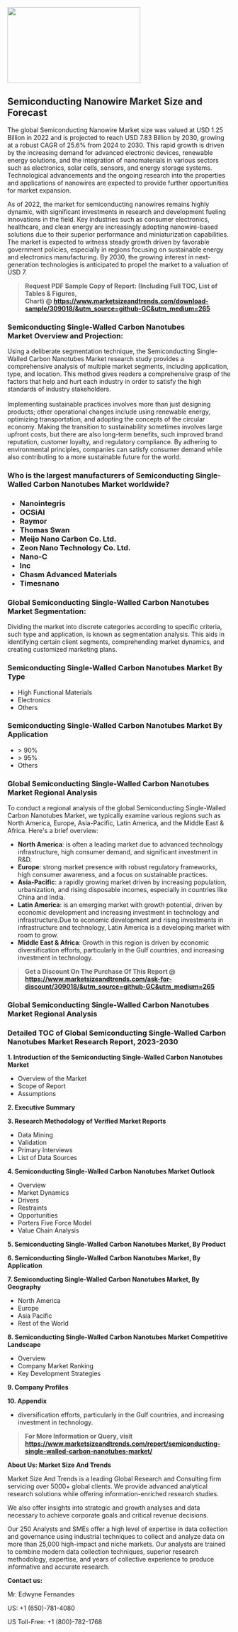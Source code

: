 <p><img class="alignnone size-medium wp-image-20088" src="https://ffe5etoiles.com/wp-content/uploads/2024/12/MST1-300x171.png" alt="" width="300" height="171" /></p><h2>Semiconducting Nanowire Market Size and Forecast</h2><p>The global Semiconducting Nanowire Market size was valued at USD 1.25 Billion in 2022 and is projected to reach USD 7.83 Billion by 2030, growing at a robust CAGR of 25.6% from 2024 to 2030. This rapid growth is driven by the increasing demand for advanced electronic devices, renewable energy solutions, and the integration of nanomaterials in various sectors such as electronics, solar cells, sensors, and energy storage systems. Technological advancements and the ongoing research into the properties and applications of nanowires are expected to provide further opportunities for market expansion.</p><p>As of 2022, the market for semiconducting nanowires remains highly dynamic, with significant investments in research and development fueling innovations in the field. Key industries such as consumer electronics, healthcare, and clean energy are increasingly adopting nanowire-based solutions due to their superior performance and miniaturization capabilities. The market is expected to witness steady growth driven by favorable government policies, especially in regions focusing on sustainable energy and electronics manufacturing. By 2030, the growing interest in next-generation technologies is anticipated to propel the market to a valuation of USD 7.</p><blockquote id="" class=""><strong>Request PDF Sample Copy of Report: (Including Full TOC, List of Tables &amp; Figures, Chart)&nbsp;@&nbsp;<strong><a href="https://www.marketsizeandtrends.com/download-sample/309018/&utm_source=github-GC&utm_medium=265" target="_blank">https://www.marketsizeandtrends.com/download-sample/309018/&utm_source=github-GC&utm_medium=265</a></strong></strong></blockquote><h3 id="" class="">Semiconducting Single-Walled Carbon Nanotubes Market&nbsp;Overview and Projection:</h3><p id="" class="">Using a deliberate segmentation technique, the Semiconducting Single-Walled Carbon Nanotubes Market research study provides a comprehensive analysis of multiple market segments, including application, type, and location. This method gives readers a comprehensive grasp of the factors that help and hurt each industry in order to satisfy the high standards of industry stakeholders. <br /> <br />Implementing sustainable practices involves more than just designing products; other operational changes include using renewable energy, optimizing transportation, and adopting the concepts of the circular economy. Making the transition to sustainability sometimes involves large upfront costs, but there are also long-term benefits, such improved brand reputation, customer loyalty, and regulatory compliance. By adhering to environmental principles, companies can satisfy consumer demand while also contributing to a more sustainable future for the world.</p><h3 id="" class="">Who is the largest manufacturers of&nbsp;Semiconducting Single-Walled Carbon Nanotubes Market worldwide?</h3><h3 class=""><p><ul><li>Nanointegris </li><li> OCSiAl </li><li> Raymor </li><li> Thomas Swan </li><li> Meijo Nano Carbon Co. Ltd. </li><li> Zeon Nano Technology Co. Ltd. </li><li> Nano-C </li><li> Inc </li><li> Chasm Advanced Materials </li><li> Timesnano</li></ul></p></h3><h3 id="" class="">Global&nbsp;Semiconducting Single-Walled Carbon Nanotubes Market Segmentation:</h3><p id="" class="">Dividing the market into discrete categories according to specific criteria, such type and application, is known as segmentation analysis. This aids in identifying certain client segments, comprehending market dynamics, and creating customized marketing plans.</p><h3 id="" class="">Semiconducting Single-Walled Carbon Nanotubes Market&nbsp;By Type</h3><p><p><ul><li>High Functional Materials</li><li> Electronics</li><li> Others</p></li></ul></p></p><h3 id="" class="">Semiconducting Single-Walled Carbon Nanotubes Market&nbsp;By Application</h3><p class=""><p><ul><li>> 90%</li><li> > 95%</li><li> Others</li></ul></p></p><h3 id="" class="">Global Semiconducting Single-Walled Carbon Nanotubes Market Regional Analysis</h3><p id="" class="">To conduct a regional analysis of the global Semiconducting Single-Walled Carbon Nanotubes Market, we typically examine various regions such as North America, Europe, Asia-Pacific, Latin America, and the Middle East &amp; Africa. Here's a brief overview:</p><ul><li><strong>North America</strong>: is often a leading market due to advanced technology infrastructure, high consumer demand, and significant investment in R&amp;D.</li><li><strong>Europe</strong>: strong market presence with robust regulatory frameworks, high consumer awareness, and a focus on sustainable practices.</li><li><strong>Asia-Pacific</strong>: a rapidly growing market driven by increasing population, urbanization, and rising disposable incomes, especially in countries like China and India.</li><li><strong>Latin America</strong>: is an emerging market with growth potential, driven by economic development and increasing investment in technology and infrastructure.Due to economic development and rising investments in infrastructure and technology, Latin America is a developing market with room to grow.</li><li><strong>Middle East &amp; Africa</strong>: Growth in this region is driven by economic diversification efforts, particularly in the Gulf countries, and increasing investment in technology.</li></ul><blockquote id="" class=""><strong>Get a Discount On The Purchase Of This Report @ <strong><a href="https://www.marketsizeandtrends.com/ask-for-discount/309018/&utm_source=github-GC&utm_medium=265" target="_blank">https://www.marketsizeandtrends.com/ask-for-discount/309018/&utm_source=github-GC&utm_medium=265</a></strong></strong></blockquote><h3 id="" class="">Global Semiconducting Single-Walled Carbon Nanotubes Market Regional Analysis</h3><h3 id="" class="">Detailed TOC of Global Semiconducting Single-Walled Carbon Nanotubes Market Research Report, 2023-2030</h3><p id="" class=""><strong>1. Introduction of the Semiconducting Single-Walled Carbon Nanotubes Market</strong></p><ul><li>Overview of the Market</li><li>Scope of Report</li><li>Assumptions</li></ul><p id="" class=""><strong>2. Executive Summary</strong></p><p id="" class=""><strong>3. Research Methodology of Verified Market Reports</strong></p><ul><li>Data Mining</li><li>Validation</li><li>Primary Interviews</li><li>List of Data Sources</li></ul><p id="" class=""><strong>4. Semiconducting Single-Walled Carbon Nanotubes Market Outlook</strong></p><ul><li>Overview</li><li>Market Dynamics</li><li>Drivers</li><li>Restraints</li><li>Opportunities</li><li>Porters Five Force Model</li><li>Value Chain Analysis</li></ul><p id="" class=""><strong>5. Semiconducting Single-Walled Carbon Nanotubes Market, By Product</strong></p><p id="" class=""><strong>6. Semiconducting Single-Walled Carbon Nanotubes Market, By Application</strong></p><p id="" class=""><strong>7. Semiconducting Single-Walled Carbon Nanotubes Market, By Geography</strong></p><ul><li>North America</li><li>Europe</li><li>Asia Pacific</li><li>Rest of the World</li></ul><p id="" class=""><strong>8. Semiconducting Single-Walled Carbon Nanotubes Market Competitive Landscape</strong></p><ul><li>Overview</li><li>Company Market Ranking</li><li>Key Development Strategies</li></ul><p id="" class=""><strong>9. Company Profiles</strong></p><p id="" class=""><strong>10. Appendix</strong></p><ul><li>diversification efforts, particularly in the Gulf countries, and increasing investment in technology.</li></ul><blockquote id="" class=""><strong>For More Information or Query, visit <strong><strong><a href="https://www.marketsizeandtrends.com/report/semiconducting-single-walled-carbon-nanotubes-market/" target="_blank">https://www.marketsizeandtrends.com/report/semiconducting-single-walled-carbon-nanotubes-market/</a></strong></strong></strong></blockquote><p id="" class=""><strong>About Us: Market Size And Trends</strong></p><p id="" class="">Market Size And Trends is a leading Global Research and Consulting firm servicing over 5000+ global clients. We provide advanced analytical research solutions while offering information-enriched research studies.</p><p id="" class="">We also offer insights into strategic and growth analyses and data necessary to achieve corporate goals and critical revenue decisions.</p><p id="" class="">Our 250 Analysts and SMEs offer a high level of expertise in data collection and governance using industrial techniques to collect and analyze data on more than 25,000 high-impact and niche markets. Our analysts are trained to combine modern data collection techniques, superior research methodology, expertise, and years of collective experience to produce informative and accurate research.</p><p id="" class=""><strong>Contact us:</strong></p><p id="" class="">Mr. Edwyne Fernandes</p><p id="" class="">US: +1 (650)-781-4080</p><p id="" class="">US Toll-Free: +1 (800)-782-1768</p>
